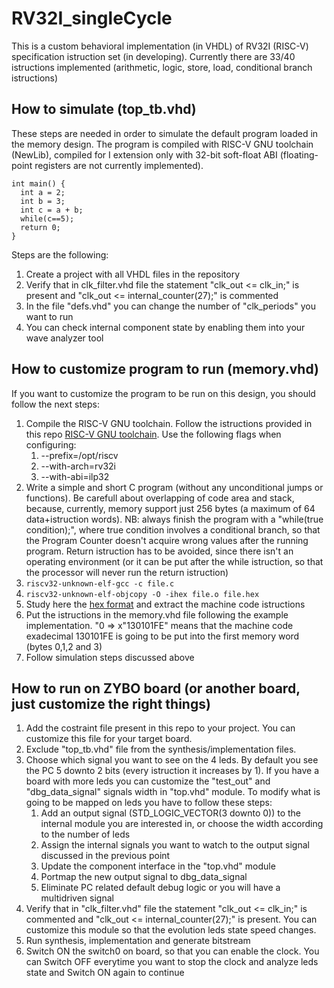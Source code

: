 # RV32I_singleCycle
This is a custom behavioral implementation (in VHDL) of RV32I (RISC-V) specification  istruction set (in developing). Currently there are 33/40 istructions implemented (arithmetic, logic, store, load, conditional branch istructions)


## How to simulate (top_tb.vhd)
These steps are needed in order to simulate the default program loaded in the memory design.
The program is compiled with RISC-V GNU toolchain (NewLib), compiled for I extension only with 32-bit soft-float ABI (floating-point registers are not currently implemented).
```
int main() {
  int a = 2;
  int b = 3;
  int c = a + b;
  while(c==5);
  return 0;
}
```
Steps are the following:
1. Create a project with all VHDL files in the repository
2. Verify that in clk_filter.vhd file the statement "clk_out <= clk_in;" is present and "clk_out <= internal_counter(27);" is commented
3. In the file "defs.vhd" you can change the number of "clk_periods" you want to run
4. You can check internal component state by enabling them into your wave analyzer tool


## How to customize program to run (memory.vhd)
If you want to customize the program to be run on this design, you should follow the next steps:
1. Compile the RISC-V GNU toolchain. Follow the istructions provided in this repo [RISC-V GNU toolchain](https://github.com/riscv/riscv-gnu-toolchain). Use the following flags when configuring:
    1. --prefix=/opt/riscv
    2. --with-arch=rv32i
    3. --with-abi=ilp32
2. Write a simple and short C program (without any unconditional jumps or functions). Be carefull about overlapping of code area and stack, because, currently, memory support just 256 bytes (a maximum of 64 data+istruction words). NB: always finish the program with a "while(true condition);", where true condition involves a conditional branch, so that the Program Counter doesn't acquire wrong values after the running program. Return istruction has to be avoided, since there isn't an operating environment (or it can be put after the while istruction, so that the processor will never run the return istruction)
3. ```riscv32-unknown-elf-gcc -c file.c```
4. ```riscv32-unknown-elf-objcopy -O -ihex file.o file.hex```
5. Study here the [hex format](https://en.wikipedia.org/wiki/Intel_HEX) and extract the machine code istructions
6. Put the istructions in the memory.vhd file following the example implementation. "0 => x"130101FE" means that the machine code exadecimal 130101FE is going to be put into the first memory word (bytes 0,1,2 and 3)
7. Follow simulation steps discussed above

## How to run on ZYBO board (or another board, just customize the right things)
1. Add the costraint file present in this repo to your project. You can customize this file for your target board.
2. Exclude "top_tb.vhd" file from the synthesis/implementation files.
3. Choose which signal you want to see on the 4 leds. By default you see the PC 5 downto 2 bits (every istruction it increases by 1). If you have a board with more leds you can customize the "test_out" and "dbg_data_signal" signals width in "top.vhd" module.  To modify what is going to be mapped on leds you have to follow these steps:
    1. Add an output signal (STD_LOGIC_VECTOR(3 downto 0)) to the internal module you are interested in, or choose the width according to the number of leds
    2. Assign the internal signals you want to watch to the output signal discussed in the previous point
    3. Update the component interface in the "top.vhd" module
    4. Portmap the new output signal to dbg_data_signal
    5. Eliminate PC related default debug logic or you will have a multidriven signal
4. Verify that in "clk_filter.vhd" file the statement "clk_out <= clk_in;" is commented and "clk_out <= internal_counter(27);" is present. You can customize this module so that the evolution leds state speed changes.
5. Run synthesis, implementation and generate bitstream
6. Switch ON the switch0 on board, so that you can enable the clock. You can Switch OFF everytime you want to stop the clock and analyze leds state and Switch ON again to continue
